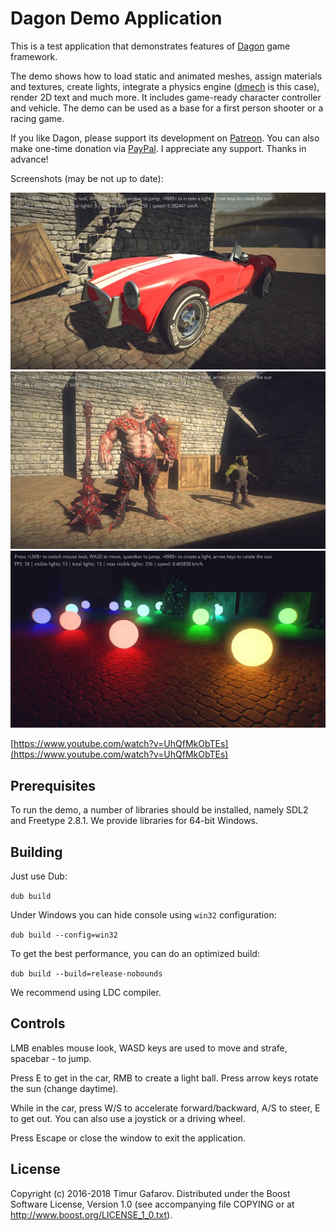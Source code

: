 Dagon Demo Application
======================
This is a test application that demonstrates features of [Dagon](https://github.com/gecko0307/dagon) game framework. 

The demo shows how to load static and animated meshes, assign materials and textures, create lights, integrate a physics engine ([dmech](https://github.com/gecko0307/dmech) is this case), render 2D text and much more. It includes game-ready character controller and vehicle. The demo can be used as a base for a first person shooter or a racing game.

If you like Dagon, please support its development on [Patreon](https://www.patreon.com/gecko0307). You can also make one-time donation via [PayPal](https://www.paypal.me/tgafarov). I appreciate any support. Thanks in advance!

Screenshots (may be not up to date):

[![Screenshot1](/screenshots/car-thumb.jpg)](/screenshots/car.jpg)
[![Screenshot2](/screenshots/characters-thumb.jpg)](/screenshots/characters.jpg)
[![Screenshot3](/screenshots/lights-thumb.jpg)](/screenshots/lights.jpg)

[https://www.youtube.com/watch?v=UhQfMkObTEs](https://www.youtube.com/watch?v=UhQfMkObTEs)

Prerequisites
-------------
To run the demo, a number of libraries should be installed, namely SDL2 and Freetype 2.8.1. We provide libraries for 64-bit Windows.

Building
--------
Just use Dub: 

`dub build`

Under Windows you can hide console using `win32` configuration: 

`dub build --config=win32`

To get the best performance, you can do an optimized build:

`dub build --build=release-nobounds`

We recommend using LDC compiler.

Controls
--------
LMB enables mouse look, WASD keys are used to move and strafe, spacebar - to jump.

Press E to get in the car, RMB to create a light ball. Press arrow keys rotate the sun (change daytime).

While in the car, press W/S to accelerate forward/backward, A/S to steer, E to get out. You can also use a joystick or a driving wheel.

Press Escape or close the window to exit the application.

License
-------
Copyright (c) 2016-2018 Timur Gafarov. Distributed under the Boost Software License, Version 1.0 (see accompanying file COPYING or at http://www.boost.org/LICENSE_1_0.txt).

